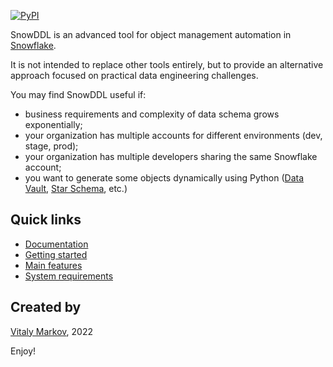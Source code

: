 [![PyPI](https://badge.fury.io/py/snowddl.svg)](https://badge.fury.io/py/snowddl)

SnowDDL is an advanced tool for object management automation in [Snowflake](http://snowflake.com).

It is not intended to replace other tools entirely, but to provide an alternative approach focused on practical data engineering challenges.

You may find SnowDDL useful if:

- business requirements and complexity of data schema grows exponentially;
- your organization has multiple accounts for different environments (dev, stage, prod);
- your organization has multiple developers sharing the same Snowflake account;
- you want to generate some objects dynamically using Python ([Data Vault](https://en.wikipedia.org/wiki/Data_vault_modeling), [Star Schema](https://en.wikipedia.org/wiki/Star_schema), etc.)

## Quick links

- [Documentation](https://docs.snowddl.com)
- [Getting started](https://docs.snowddl.com/getting-started)
- [Main features](https://docs.snowddl.com/features)
- [System requirements](https://docs.snowddl.com/system-requirements)

## Created by
[Vitaly Markov](https://www.linkedin.com/in/markov-vitaly/), 2022

Enjoy!
